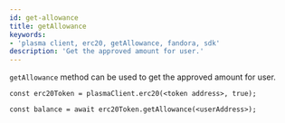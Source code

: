 ```yaml
---
id: get-allowance
title: getAllowance
keywords: 
- 'plasma client, erc20, getAllowance, fandora, sdk'
description: 'Get the approved amount for user.'
---
```


`getAllowance` method can be used to get the approved amount for user.

```
const erc20Token = plasmaClient.erc20(<token address>, true);

const balance = await erc20Token.getAllowance(<userAddress>);
```

